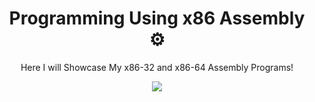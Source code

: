 <h1 align="center">Programming Using x86 Assembly ⚙️</h1>

<p align="center">Here I will Showcase My x86-32 and x86-64 Assembly Programs!</p>

<a href="https://github.com/Young00001/assembly/tree/main">
<p align="center"><img src="https://img.shields.io/badge/Assembly-white?style=for-the-badge&logo=exercism&logoColor=white&labelColor=rgb(160%2C%2078%2C%200)&color=rgb(160%2C%2078%2C%200)"/></p>
</a>
